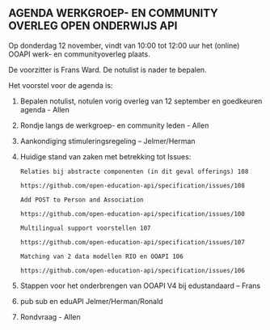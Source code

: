 **AGENDA WERKGROEP- EN COMMUNITY OVERLEG OPEN ONDERWIJS API**
------------------------------------------------------------

Op donderdag 12 november, vindt van 10:00 tot 12:00 uur het (online) OOAPI werk- en communityoverleg plaats.

De voorzitter is Frans Ward.
De notulist is nader te bepalen.

Het voorstel voor de agenda is:

1.  Bepalen notulist, notulen vorig overleg van 12 september en goedkeuren agenda - Allen

2.  Rondje langs de werkgroep- en community leden - Allen

3.  Aankondiging stimuleringsregeling – Jelmer/Herman

4.  Huidige stand van zaken met betrekking tot Issues:

        Relaties bij abstracte componenten (in dit geval offerings) 108

        https://github.com/open-education-api/specification/issues/108

        Add POST to Person and Association 

        https://github.com/open-education-api/specification/issues/100 

        Multilingual support voorstellen 107

        https://github.com/open-education-api/specification/issues/107  

        Matching van 2 data modellen RIO en OOAPI 106

        https://github.com/open-education-api/specification/issues/106

5. Stappen voor het onderbrengen van OOAPI V4 bij edustandaard – Frans

6. pub sub en eduAPI Jelmer/Herman/Ronald

7. Rondvraag - Allen

